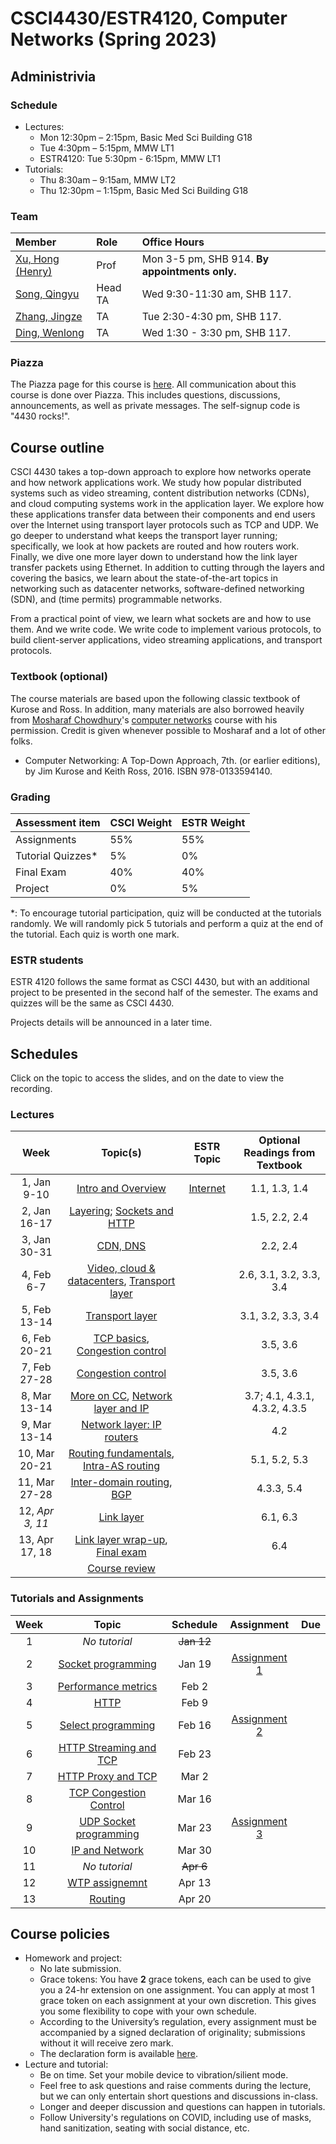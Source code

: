 # CSCI4430/ESTR4120, Computer Networks (Spring 2023)

## Administrivia

### Schedule
- Lectures: 
  * Mon 12:30pm – 2:15pm, Basic Med Sci Building G18
  * Tue 4:30pm – 5:15pm, MMW LT1
  * ESTR4120: Tue 5:30pm - 6:15pm, MMW LT1
- Tutorials:
  * Thu 8:30am – 9:15am, MMW LT2
  * Thu 12:30pm – 1:15pm, Basic Med Sci Building G18

### Team
| Member | Role | Office Hours |
| :---------------- | :--- | :----------- |
| [Xu, Hong (Henry)](https://henryhxu.github.io/) | Prof | Mon 3-5 pm, SHB 914. **By appointments only.** |
| [Song, Qingyu](mailto:qysong21@cse.cuhk.edu.hk) | Head TA | Wed 9:30-11:30 am, SHB 117. |
| [Zhang, Jingze](mailto:zhang_jing_ze@link.cuhk.edu.hk) | TA | Tue 2:30-4:30 pm, SHB 117. |
| [Ding, Wenlong](mailto:wlding@link.cuhk.edu.hk) | TA | Wed 1:30 - 3:30 pm, SHB 117. |

### Piazza
The Piazza page for this course is [here](https://piazza.com/cuhk.edu.hk/spring2023/csci4430estr4120).
All communication about this course is done over Piazza. This includes questions, discussions, announcements, as well as private messages. 
The self-signup code is "4430 rocks!".

## Course outline
CSCI 4430 takes a top-down approach to explore how networks operate and how network applications work. We study how popular distributed systems such as video streaming, content distribution networks (CDNs), and cloud computing systems work in the application layer. We explore how these applications transfer data between their components and end users over the Internet using transport layer protocols such as TCP and UDP. We go deeper to understand what keeps the transport layer running; specifically, we look at how packets are routed and how routers work. Finally, we dive one more layer down to understand how the link layer transfer packets using Ethernet. In addition to cutting through the layers and covering the basics, we learn about the state-of-the-art topics in networking such as datacenter networks, software-defined networking (SDN), and (time permits) programmable networks.

From a practical point of view, we learn what sockets are and how to use them. And we write code. We write code to implement various protocols, to build client-server applications, video streaming applications, and transport protocols.

### Textbook (optional)
The course materials are based upon the following classic textbook of Kurose and Ross. In addition, many materials are also borrowed heavily from [Mosharaf Chowdhury](http://www.mosharaf.com/)'s [computer networks](https://github.com/mosharaf/eecs489) course with his permission. Credit is given whenever possible to Mosharaf and a lot of other folks.
- Computer Networking: A Top-Down Approach, 7th. (or earlier editions), by Jim Kurose and Keith Ross, 2016. ISBN 978-0133594140.

### Grading
| Assessment item | CSCI Weight | ESTR Weight
| :---------------- | :--- | :--- | 
| Assignments | 55% | 55%
| Tutorial Quizzes* | 5% | 0%
| Final Exam | 40% | 40%
| Project | 0% | 5%

\*: To encourage tutorial participation, quiz will be conducted at the tutorials randomly. We will randomly pick 5 tutorials and perform a quiz at the end of the tutorial. Each quiz is worth one mark.

### ESTR students
ESTR 4120 follows the same format as CSCI 4430, but with an additional project to be presented in the second half of the semester. The exams and quizzes will be the same as CSCI 4430.

Projects details will be announced in a later time.

## Schedules
Click on the topic to access the slides, and on the date to view the recording. 

### Lectures
| Week | Topic(s) | ESTR Topic | Optional Readings from Textbook |
| :-----------: | :-----------------: | :------------: | :------------: | 
| 1, Jan 9-10 | [Intro and Overview](lec/lec1.pptx) | [Internet](lec/estr1.pptx) | 1.1, 1.3, 1.4
| 2, Jan 16-17 | [Layering](lecture/); [Sockets and HTTP](lecture/) |  | 1.5, 2.2, 2.4
| 3, Jan 30-31 | [CDN, DNS](lecture/) |  | 2.2, 2.4
| 4, Feb 6-7 | [Video, cloud & datacenters](lecture/), [Transport layer](lecture/) |  | 2.6, 3.1, 3.2, 3.3, 3.4
| 5, Feb 13-14 | [Transport layer](lecture/) |  | 3.1, 3.2, 3.3, 3.4
| 6, Feb 20-21 | [TCP basics](lecture/), [Congestion control](lecture/) |  | 3.5, 3.6
| 7, Feb 27-28 | [Congestion control](lecture/) |  | 3.5, 3.6
| 8, Mar 13-14 | [More on CC](lecture/), [Network layer and IP](lecture/) |  | 3.7; 4.1, 4.3.1, 4.3.2, 4.3.5
| 9, Mar 13-14 | [Network layer: IP routers](lecture/) |  | 4.2
| 10, Mar 20-21 | [Routing fundamentals](lecture/), [Intra-AS routing](lecture/) |  | 5.1, 5.2, 5.3
| 11, Mar 27-28 | [Inter-domain routing](lecture/), [BGP](lecture/) |  | 4.3.3, 5.4
| 12, *Apr 3, 11* | [Link layer](lecture/) |  | 6.1, 6.3
| 13, Apr 17, 18 | [Link layer wrap-up](lecture/), [Final exam](lecture/) |  | 6.4
| | [Course review](lecture/)

### Tutorials and Assignments
<!--  ~~11:59:59 p.m., Sat, Jan 29th~~ 18:00:00 p.m., Mon, Jan 31st -->
<!-- assignment-1 -->
<!-- []() -->
| Week | Topic | Schedule | Assignment | Due |
| :---: | :------------------: | :-----: | :-------------: | :-------------: |
| 1 | *No tutorial* | ~~Jan 12~~ | | |
| 2 | [Socket programming](tutorial/T01/) | Jan 19 | [Assignment 1]() |  |
| 3 | [Performance metrics](tutorial/T02/) | Feb 2 | ||
| 4 | [HTTP](tutorial/T03/) | Feb 9 | ||
| 5 | [Select programming](tutorial/T04/) | Feb 16 | [Assignment 2]() |  |
| 6 |[HTTP Streaming and TCP](tutorial/T05/)| Feb 23 |||
| 7 |[HTTP Proxy and TCP](tutorial/T06/)| Mar 2 |||
| 8 |[TCP Congestion Control](tutorial/T07/)| Mar 16 |||
| 9 |[UDP Socket programming](tutorial/T08/)| Mar 23 |[Assignment 3]()| |
| 10 |[IP and Network](tutorial/T09/)| Mar 30 |||
| 11 | *No tutorial* | ~~Apr 6~~ |||
| 12 |[WTP assignemnt](tutorial/T10/)| Apr 13 |||
| 13 |[Routing](tutorial/T11/)| Apr 20 |||


## Course policies
- Homework and project: 
  * No late submission.
  * Grace tokens: You have **2** grace tokens, each can be used to give you a 24-hr extension on one assignment. You can apply at most 1 grace token on each assignment at your own discretion. This gives you some flexibility to cope with your own schedule.
  * According to the University’s regulation, every assignment must be accompanied by a signed declaration of originality; submissions without it will receive zero mark.
  * The declaration form is available [here](https://www.cuhk.edu.hk/policy/academichonesty/Eng_htm_files_(2013-14)/declaration_en.doc).
- Lecture and tutorial:
  * Be on time. Set your mobile device to vibration/silient mode.
  * Feel free to ask questions and raise comments during the lecture, but we can only entertain short questions and discussions in-class.
  * Longer and deeper discussion and questions can happen in tutorials.
  * Follow University's regulations on COVID, including use of masks, hand sanitization, seating with social distance, etc.
